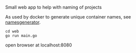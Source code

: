 Small web app to help with naming of projects

As used by docker to generate unique container names, see <a href="https://pkg.go.dev/github.com/docker/docker/pkg/namesgenerator">namesgenerator</a>.

```
cd web
go run main.go
```
open browser at localhost:8080
